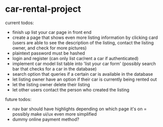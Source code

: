 # car-rental-project

current todos:
- finish up list your car page in front end
- create a page that shows even more listing information by clicking card (users are able to see the description of the listing, contact the listing owner, and check for more pictures)
- plaintext password must be hashed
- login and register (can only list car/rent a car if authenticated)
- implement car model list table into 'list your car form' (possibly search bar that checks for a car in the database)
- search option that queries if a certain car is available in the database
- let listing owner have an option if their car is currently being rented out
- let the listing owner delete their listing
- let other users contact the person who created the listing

future todos:
- nav bar should have highlights depending on which page it's on
= possibly make ui/ux even more simplified
- dummy online payment method?
